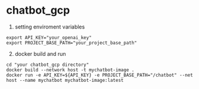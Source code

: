 # chatbot_gcp

1. setting enviroment variables
```
export API_KEY="your_openai_key"
export PROJECT_BASE_PATH="your_project_base_path"
```
2. docker build and run
```
cd "your chatbot_gcp directory"
docker build --network host -t mychatbot-image .
docker run -e API_KEY=${API_KEY} -e PROJECT_BASE_PATH="/chatbot" --net host --name mychatbot mychatbot-image:latest
```
